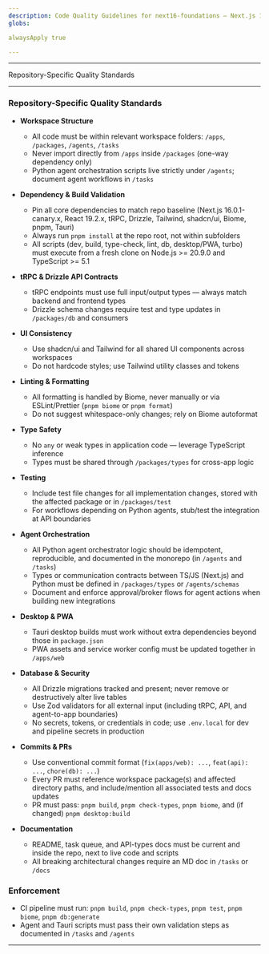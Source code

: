 ```yaml
---
description: Code Quality Guidelines for next16-foundations — Next.js 16.0.1, Turborepo, pnpm, Biome, Drizzle ORM, shadcn/ui, Tauri, Agent Orchestration (Python)
globs: 

alwaysApply true

---
```

---
Repository-Specific Quality Standards

---
### Repository-Specific Quality Standards

- **Workspace Structure**

  - All code must be within relevant workspace folders: `/apps`, `/packages`, `/agents`, `/tasks`
  - Never import directly from `/apps` inside `/packages` (one-way dependency only)
  - Python agent orchestration scripts live strictly under `/agents`; document agent workflows in `/tasks`
- **Dependency & Build Validation**

  - Pin all core dependencies to match repo baseline (Next.js 16.0.1-canary.x, React 19.2.x, tRPC, Drizzle, Tailwind, shadcn/ui, Biome, pnpm, Tauri)
  - Always run `pnpm install` at the repo root, not within subfolders
  - All scripts (dev, build, type-check, lint, db, desktop/PWA, turbo) must execute from a fresh clone on Node.js >= 20.9.0 and TypeScript >= 5.1
- **tRPC & Drizzle API Contracts**

  - tRPC endpoints must use full input/output types — always match backend and frontend types
  - Drizzle schema changes require test and type updates in `/packages/db` and consumers
- **UI Consistency**

  - Use shadcn/ui and Tailwind for all shared UI components across workspaces
  - Do not hardcode styles; use Tailwind utility classes and tokens
- **Linting & Formatting**

  - All formatting is handled by Biome, never manually or via ESLint/Prettier (`pnpm biome` or `pnpm format`)
  - Do not suggest whitespace-only changes; rely on Biome autoformat
- **Type Safety**

  - No `any` or weak types in application code — leverage TypeScript inference
  - Types must be shared through `/packages/types` for cross-app logic
- **Testing**

  - Include test file changes for all implementation changes, stored with the affected package or in `/packages/test`
  - For workflows depending on Python agents, stub/test the integration at API boundaries
- **Agent Orchestration**

  - All Python agent orchestrator logic should be idempotent, reproducible, and documented in the monorepo (in `/agents` and `/tasks`)
  - Types or communication contracts between TS/JS (Next.js) and Python must be defined in `/packages/types` or `/agents/schemas`
  - Document and enforce approval/broker flows for agent actions when building new integrations
- **Desktop & PWA**

  - Tauri desktop builds must work without extra dependencies beyond those in `package.json`
  - PWA assets and service worker config must be updated together in `/apps/web`
- **Database & Security**

  - All Drizzle migrations tracked and present; never remove or destructively alter live tables
  - Use Zod validators for all external input (including tRPC, API, and agent-to-app boundaries)
  - No secrets, tokens, or credentials in code; use `.env.local` for dev and pipeline secrets in production
- **Commits & PRs**

  - Use conventional commit format (`fix(apps/web): ...`, `feat(api): ...`, `chore(db): ...`)
  - Every PR must reference workspace package(s) and affected directory paths, and include/mention all associated tests and docs updates
  - PR must pass: `pnpm build`, `pnpm check-types`, `pnpm biome`, and (if changed) `pnpm desktop:build`
- **Documentation**

  - README, task queue, and API-types docs must be current and inside the repo, next to live code and scripts
  - All breaking architectural changes require an MD doc in `/tasks` or `/docs`

### Enforcement

- CI pipeline must run: `pnpm build`, `pnpm check-types`, `pnpm test`, `pnpm biome`, `pnpm db:generate`
- Agent and Tauri scripts must pass their own validation steps as documented in `/tasks` and `/agents`

---
